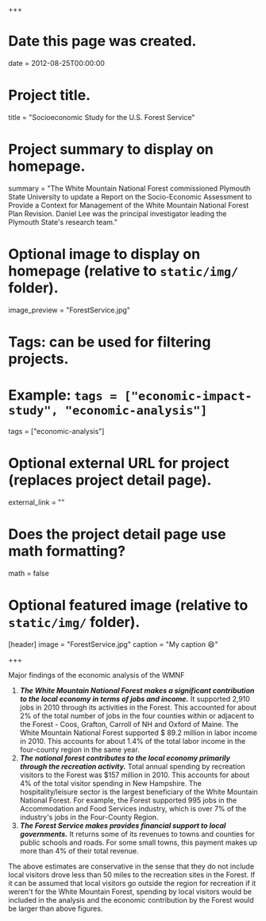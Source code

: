 +++
# Date this page was created.
date = 2012-08-25T00:00:00

# Project title.
title = "Socioeconomic Study for the U.S. Forest Service"

# Project summary to display on homepage.
summary = "The White Mountain National Forest commissioned Plymouth State University to update a Report on the Socio-Economic Assessment to Provide a Context for Management of the White Mountain National Forest Plan Revision. Daniel Lee was the principal investigator leading the Plymouth State's research team."

# Optional image to display on homepage (relative to `static/img/` folder).
image_preview = "ForestService.jpg"

# Tags: can be used for filtering projects.
# Example: `tags = ["economic-impact-study", "economic-analysis"]`
tags = ["economic-analysis"]

# Optional external URL for project (replaces project detail page).
external_link = ""

# Does the project detail page use math formatting?
math = false

# Optional featured image (relative to `static/img/` folder).
[header]
image = "ForestService.jpg"
caption = "My caption :smile:"

+++

Major findings of the economic analysis of the WMNF

1. ***The White Mountain National Forest makes a significant contribution to the local economy in terms of jobs and income.*** It supported 2,910 jobs in 2010 through its activities in the Forest. This accounted for about 2% of the total number of jobs in the four counties within or adjacent to the Forest - Coos, Grafton, Carroll of NH and Oxford of Maine. The White Mountain National Forest supported $ 89.2 million in labor income in 2010. This accounts for about 1.4% of the total labor income in the four-county region in the same year. 
2. ***The national forest contributes to the local economy primarily through the recreation activity.*** Total annual spending by recreation visitors to the Forest was $157 million in 2010. This accounts for about 4% of the total visitor spending in New Hampshire. The hospitality/leisure sector is the largest beneficiary of the White Mountain National Forest. For example, the Forest supported 995 jobs in the Accommodation and Food Services industry, which is over 7% of the industry's jobs in the Four-County Region.
3. ***The Forest Service makes provides financial support to local governments.*** It returns some of its revenues to towns and counties for public schools and roads. For some small towns, this payment makes up more than 4% of their total revenue. 

The above estimates are conservative in the sense that they do not include local visitors drove less than 50 miles to the recreation sites in the Forest. If it can be assumed that local visitors go outside the region for recreation if it weren't for the White Mountain Forest, spending by local visitors would be included in the analysis and the economic contribution by the Forest would be larger than above figures.
